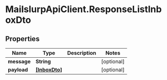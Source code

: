 # MailslurpApiClient.ResponseListInboxDto

## Properties
Name | Type | Description | Notes
------------ | ------------- | ------------- | -------------
**message** | **String** |  | [optional] 
**payload** | [**[InboxDto]**](InboxDto.md) |  | [optional] 


